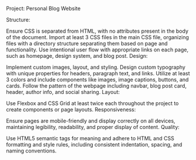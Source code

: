 Project: Personal Blog Website

Structure:

Ensure CSS is separated from HTML, with no attributes present in the body of the document.
Import at least 3 CSS files in the main CSS file, organizing files with a directory structure separating them based on page and functionality.
Use intentional user flow with appropriate links on each page, such as homepage, design system, and blog post.
Design:

Implement custom images, layout, and styling.
Design custom typography with unique properties for headers, paragraph text, and links.
Utilize at least 3 colors and include components like images, image captions, buttons, and cards.
Follow the pattern of the webpage including navbar, blog post card, header, author info, and social sharing.
Layout:

Use Flexbox and CSS Grid at least twice each throughout the project to create components or page layouts.
Responsiveness:

Ensure pages are mobile-friendly and display correctly on all devices, maintaining legibility, readability, and proper display of content.
Quality:

Use HTML5 semantic tags for meaning and adhere to HTML and CSS formatting and style rules, including consistent indentation, spacing, and naming conventions.
